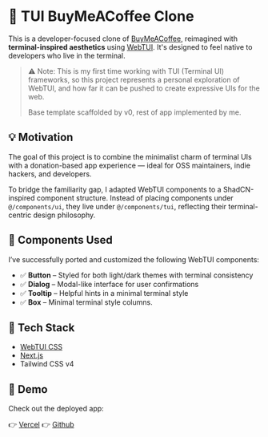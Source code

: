 # 🧃 TUI BuyMeACoffee Clone

This is a developer-focused clone of [BuyMeACoffee](https://www.buymeacoffee.com), reimagined with **terminal-inspired aesthetics** using [WebTUI](https://webtui.ironclad.sh/). It's designed to feel native to developers who live in the terminal.

> ⚠️ Note: This is my first time working with TUI (Terminal UI) frameworks, so this project represents a personal exploration of WebTUI, and how far it can be pushed to create expressive UIs for the web.
>
> Base template scaffolded by v0, rest of app implemented by me.

## 💡 Motivation

The goal of this project is to combine the minimalist charm of terminal UIs with a donation-based app experience — ideal for OSS maintainers, indie hackers, and developers.

To bridge the familiarity gap, I adapted WebTUI components to a ShadCN-inspired component structure. Instead of placing components under `@/components/ui`, they live under `@/components/tui`, reflecting their terminal-centric design philosophy.

## 🧩 Components Used

I’ve successfully ported and customized the following WebTUI components:

- ✅ **Button** – Styled for both light/dark themes with terminal consistency
- ✅ **Dialog** – Modal-like interface for user confirmations
- ✅ **Tooltip** – Helpful hints in a minimal terminal style
- ✅ **Box** – Minimal terminal style columns.

## 🧪 Tech Stack

- [WebTUI CSS](https://webtui.ironclad.sh/)
- [Next.js](https://nextjs.org/)
- Tailwind CSS v4

## 📸 Demo

Check out the deployed app:

👉 [Vercel](https://bmc-tui.vercel.app/)
👉 [Github](https://github.com/emee-dev/bmc_tui)
